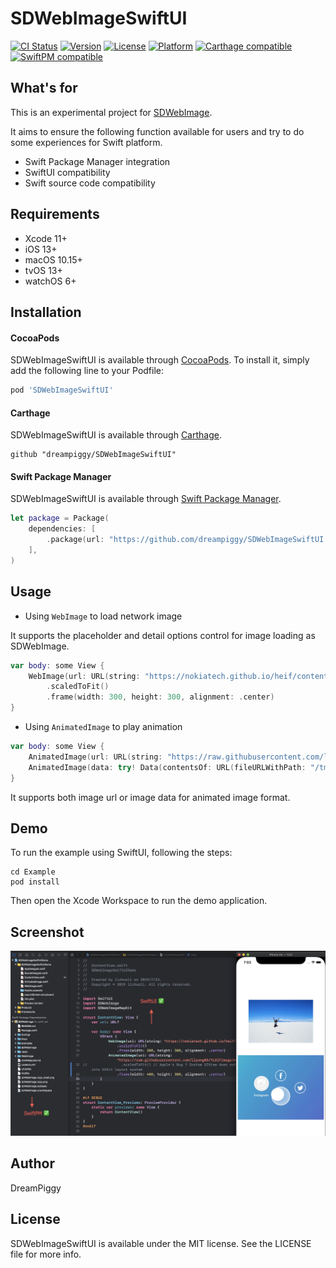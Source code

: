 # SDWebImageSwiftUI

[![CI Status](https://travis-ci.com/dreampiggy/SDWebImageSwiftUI.svg?branch=master)](https://travis-ci.com/dreampiggy/SDWebImageSwiftUI)
[![Version](https://img.shields.io/cocoapods/v/SDWebImageSwiftUI.svg?style=flat)](https://cocoapods.org/pods/SDWebImageSwiftUI)
[![License](https://img.shields.io/cocoapods/l/SDWebImageSwiftUI.svg?style=flat)](https://cocoapods.org/pods/SDWebImageSwiftUI)
[![Platform](https://img.shields.io/cocoapods/p/SDWebImageSwiftUI.svg?style=flat)](https://cocoapods.org/pods/SDWebImageSwiftUI)
[![Carthage compatible](https://img.shields.io/badge/Carthage-compatible-4BC51D.svg?style=flat)](https://github.com/Carthage/Carthage)
[![SwiftPM compatible](https://img.shields.io/badge/SwiftPM-Compatible-brightgreen.svg)](https://swift.org/package-manager/)

## What's for

This is an experimental project for [SDWebImage](https://github.com/SDWebImage/SDWebImage).

It aims to ensure the following function available for users and try to do some experiences for Swift platform.

+ Swift Package Manager integration
+ SwiftUI compatibility
+ Swift source code compatibility

## Requirements

+ Xcode 11+
+ iOS 13+
+ macOS 10.15+
+ tvOS 13+
+ watchOS 6+

## Installation

#### CocoaPods

SDWebImageSwiftUI is available through [CocoaPods](https://cocoapods.org). To install
it, simply add the following line to your Podfile:

```ruby
pod 'SDWebImageSwiftUI'
```

#### Carthage

SDWebImageSwiftUI is available through [Carthage](https://github.com/Carthage/Carthage).

```
github "dreampiggy/SDWebImageSwiftUI"
```

#### Swift Package Manager

SDWebImageSwiftUI is available through [Swift Package Manager](https://swift.org/package-manager/).

```swift
let package = Package(
    dependencies: [
        .package(url: "https://github.com/dreampiggy/SDWebImageSwiftUI.git", .branch("master"))
    ],
)
```

## Usage

+ Using `WebImage` to load network image

It supports the placeholder and detail options control for image loading as SDWebImage.

```swift
var body: some View {
    WebImage(url: URL(string: "https://nokiatech.github.io/heif/content/images/ski_jump_1440x960.heic")!)
        .scaledToFit()
        .frame(width: 300, height: 300, alignment: .center)
}
```

+ Using `AnimatedImage` to play animation

```swift
var body: some View {
    AnimatedImage(url: URL(string: "https://raw.githubusercontent.com/liyong03/YLGIFImage/master/YLGIFImageDemo/YLGIFImageDemo/joy.gif")!)
    AnimatedImage(data: try! Data(contentsOf: URL(fileURLWithPath: "/tmp/foo.webp")))
}
```

It supports both image url or image data for animated image format.

## Demo

To run the example using SwiftUI, following the steps:

```
cd Example
pod install
```

Then open the Xcode Workspace to run the demo application.

## Screenshot

![](Example/Screenshot/1.jpg)

## Author

DreamPiggy

## License

SDWebImageSwiftUI is available under the MIT license. See the LICENSE file for more info.


